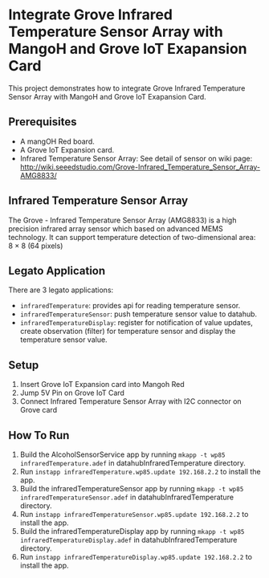 # Integrate Grove Infrared Temperature Sensor Array with MangoH and Grove IoT Exapansion Card

This project demonstrates how to integrate Grove Infrared Temperature Sensor Array with MangoH and Grove IoT Exapansion Card.


## Prerequisites

* A mangOH Red board.
* A Grove IoT Expansion card.
* Infrared Temperature Sensor Array: See detail of sensor on wiki page: http://wiki.seeedstudio.com/Grove-Infrared_Temperature_Sensor_Array-AMG8833/ 

Infrared Temperature Sensor Array
------------------
The Grove - Infrared Temperature Sensor Array (AMG8833) is a high precision infrared array sensor which based on advanced MEMS technology. It can support temperature detection of two-dimensional area: 8 × 8 (64 pixels)


Legato Application
------------------
There are 3 legato applications:
* ```infraredTemperature```: provides api for reading temperature sensor.
* ```infraredTemperatureSensor```: push temperature sensor value to datahub.
* ```infraredTemperatureDisplay```: register for notification of value updates, create observation (filter) for temperature sensor and display the temperature sensor value.


## Setup
1. Insert Grove IoT Expansion card into Mangoh Red
1. Jump 5V Pin on Grove IoT Card
1. Connect Infrared Temperature Sensor Array with I2C connector on Grove card



## How To Run

1. Build the AlcoholSensorService app by running ```mkapp -t wp85 infraredTemperature.adef``` in datahubInfraredTemperature directory.
1. Run ```instapp infraredTemperature.wp85.update 192.168.2.2``` to install the app.
1. Build the infraredTemperatureSensor app by running ```mkapp -t wp85 infraredTemperatureSensor.adef``` in datahubInfraredTemperature directory.
1. Run ```instapp infraredTemperatureSensor.wp85.update 192.168.2.2``` to install the app.
1. Build the infraredTemperatureDisplay app by running ```mkapp -t wp85 infraredTemperatureDisplay.adef``` in datahubInfraredTemperature directory.
1. Run ```instapp infraredTemperatureDisplay.wp85.update 192.168.2.2``` to install the app.
